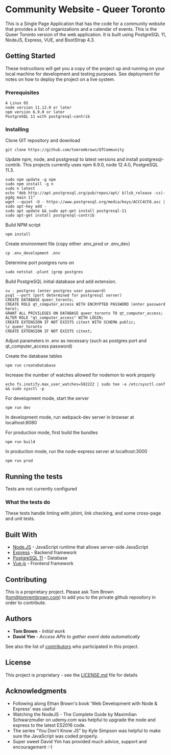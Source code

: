 # Community Website - Queer Toronto

This is a Single Page Application that has the code for a community website that provides a list of organizations and a calendar of events.  This is the Queer Toronto version of the web application.  It is built using PostgreSQL 11, NodeJS, Express, VUE, and BootStrap 4.3.

## Getting Started

These instructions will get you a copy of the project up and running on your local machine for development and testing purposes. See deployment for notes on how to deploy the project on a live system.

### Prerequisites

```
A Linux OS
node version 11.12.0 or later
npm version 6.9.0 or later
PostgreSQL 11 with postgresql-contrib
```

### Installing

Clone GIT repository and download

```
git clone https://github.com/tomrembrown/QTCommunity
```

Update npm, node, and postgresql to latest versions and install postgresql-contrib. This projects currently uses npm 6.9.0, node 12.4.0, PostgreSQL 11.3.

```
sudo npm update -g npm
sudo npm install -g n
sudo n latest
echo "deb http://apt.postgresql.org/pub/repos/apt/ $(lsb_release -cs)-pgdg main 11"
wget --quiet -O - https://www.postgresql.org/media/keys/ACCC4CF8.asc | sudo apt-key add -
sudo apt update && sudo apt-get install postgresql-11
sudo apt-get install postgresql-contrib
```


Build NPM script

```
npm install
```

Create environment file (copy either .env_prod or .env_dev)

```
cp .env_development .env
```

Determine port postgres runs on

```
sudo netstat -plunt |grep postgres
```

Build PostgreSQL initial database and add extension. 

```
su - postgres (enter postgres user password)
psql --port (port determined for postgresql server)
CREATE DATABASE queer_toronto;
CREATE ROLE qt_computer_access WITH ENCRYPTED PASSWORD (enter password here);
GRANT ALL PRIVILEGES ON DATABASE queer_toronto TO qt_computer_access;
ALTER ROLE "qt_computer_access" WITH LOGIN;
CREATE EXTENSION IF NOT EXISTS citext WITH SCHEMA public;
\c queer_toronto
CREATE EXTENSION IF NOT EXISTS citext;
```

Adjust parameters in .env as necessary (such as postgres port and qt_computer_access password)

Create the database tables

```
npm run createDatabase
```

Increase the number of watches allowed for nodemon to work properly

```
echo fs.inotify.max_user_watches=582222 | sudo tee -a /etc/sysctl.conf && sudo sysctl -p
```

For development mode, start the server

```
npm run dev
```

In development mode, run webpack-dev server in browser at localhost:8080

For production mode, first build the bundles

```
npm run build
```

In production mode, run the node-express server at localhost:3000

```
npm run prod
```

## Running the tests

Tests are not currently configured

### What the tests do

These tests handle linting with jshint, link checking, and some cross-page and unit tests.

## Built With

* [Node.JS](https://nodejs.org/) - JavaScript runtime that allows server-side JavaScript
* [Express](https://expressjs.com/) - Backend framework
* [PostgreSQL 11](https://www.postgresql.org/) - Database
* [Vue.js](https://vuejs.org/) - Frontend framework

## Contributing

This is a proprietary project.  Please ask Tom Brown (tom@tomrembrown.com) to add you to the private github repository in order to contribute.

## Authors

* **Tom Brown** - *Initial work*
* **David Yim** - *Access APIs to gather event data automatically*

See also the list of [contributors](https://github.com/tomrembrown/QTCommunity/contributors) who participated in this project.

## License

This project is proprietary - see the [LICENSE.md](LICENSE.md) file for details

## Acknowledgments

* Following along Ethan Brown's book 'Web Development with Node & Express' was useful
* Watching the NodeJS - The Complete Guide by Maximilian Schwarzmuller on udemy.com was helpful to upgrade the node and express to the latest ES2016 code.
* The series "You Don't Know JS" by Kyle Simpson was helpful to make sure the JavaScript was coded properly.
* Super sweet David Yim has provided much advice, support and encouragement :-)
